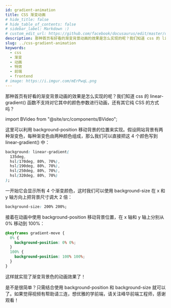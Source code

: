 ```yaml
---
id: gradient-animation
title: CSS 渐变动画
# hide_title: false
# hide_table_of_contents: false
# sidebar_label: Markdown :)
# custom_edit_url: https://github.com/facebook/docusaurus/edit/master/docs/api-doc-markdown.md
description: 那种首页有好看的渐变背景动画的效果是怎么实现的呢？我们知道 css 的 linear-gradient() 函数不支持对它其中的颜色参数进行动画，还有其它纯 CSS 的方式吗？
slug: ../css-gradient-animation
keywords:
  - css
  - 渐变
  - 动画
  - 特效
  - 前端
  - frontend
# image: https://i.imgur.com/mErPwqL.png
---
```


那种首页有好看的渐变背景动画的效果是怎么实现的呢？我们知道 css 的 linear-gradient() 函数不支持对它其中的颜色参数进行动画，还有其它纯 CSS 的方式吗？

import BVideo from "@site/src/components/BVideo";

<BVideo src="//player.bilibili.com/player.html?aid=543690226&bvid=BV1Xv4y1Z7UW&cid=282779076&page=1" bsrc="https://www.bilibili.com/video/BV1Xv4y1Z7UW/"/>

这里可以利用 background-position 移动背景的位置来实现。假设网站背景有两种渐变色，每种渐变色由两种颜色组成，那么我们可以直接把这 4 个颜色写到 linear-gradient() 中：

```css
background: linear-gradient(
  135deg,
  hsl(170deg, 80%, 70%),
  hsl(190deg, 80%, 70%),
  hsl(250deg, 80%, 70%),
  hsl(320deg, 80%, 70%)
);
```

一开始它会显示所有 4 个渐变颜色，这时我们可以使用 background-size 在 x 和 y 轴方向上把背景尺寸调大 2 倍：

```css
background-size: 200% 200%;
```

接着在动画中使用 background-position 移动背景位置，在 x 轴和 y 轴上分别从 0% 移动到 100%：

```css
@keyframes gradient-move {
  0% {
    background-position: 0% 0%;
  }
  100% {
    background-position: 100% 100%;
  }
}
```

这样就实现了渐变背景色的动画效果了！

是不是很简单？只需结合使用 background-position 和 background-size 就可以了。如果觉得视频有帮助请三连，想优雅的学前端，请关注峰华前端工程师，感谢观看！